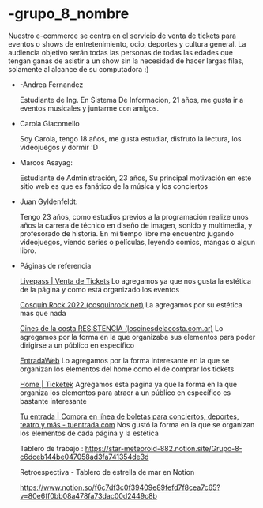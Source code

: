 # -grupo_8_nombre

Nuestro e-commerce se centra en el servicio de venta de tickets para eventos o shows de entretenimiento, ocio, deportes y cultura general.
La audiencia objetivo serán todas las personas de todas las edades que tengan ganas de asistir a un show sin la necesidad de hacer largas filas, solamente al alcance de su computadora :)

- -Andrea Fernandez
    
    Estudiante de Ing. En Sistema De Informacion, 21 años, me gusta ir a eventos musicales y juntarme con amigos.
    
- Carola Giacomello
    
    Soy Carola, tengo 18 años, me gusta estudiar, disfruto la lectura, los videojuegos y dormir :D
    
- Marcos Asayag:
    
    Estudiante de Administración, 23 años, Su principal motivación en este sitio web es que es fanático de la música y los conciertos
    
- Juan Gyldenfeldt:

    Tengo 23 años, como estudios previos a la programación realize unos años la carrera de técnico en diseño de imagen, sonido y multimedia, y profesorado de historia.
    En mi tiempo libre me encuentro jugando videojuegos, viendo series o películas, leyendo comics, mangas o algun libro.

- Páginas de referencia
    
    [Livepass | Venta de Tickets](https://www.livepass.com.ar/)
    Lo agregamos ya que nos gusta la estética de la página y como está organizado los eventos 
    
    [Cosquín Rock 2022 (cosquinrock.net)](https://cosquinrock.net/)
    La agregamos por su estética mas que nada

    [Cines de la costa RESISTENCIA (loscinesdelacosta.com.ar)](http://resistencia.loscinesdelacosta.com.ar/)
    Lo agregamos por la forma en la que organizaba sus elementos para poder dirigirse a un público en específico

    [EntradaWeb](https://www.entradaweb.com.ar/)
    Lo agregamos por la forma interesante en la que se organizan los elementos del home como el de comprar los tickets

    [Home | Ticketek](https://www.ticketek.com.ar/)
    Agregamos esta página ya que la forma en la que organiza los elementos para atraer a un público en específico es bastante interesante

    [Tu entrada | Compra en línea de boletas para conciertos, deportes, teatro y más - tuentrada.com](https://tuentrada.com/)
    Nos gustó la forma en la que se organizan los elementos de cada página y la estética

    Tablero de trabajo : https://star-meteoroid-882.notion.site/Grupo-8-c6dceb144be047058ad3fa741354de3d
    

    Retroespectiva - Tablero de estrella de mar en Notion

    https://www.notion.so/f6c7df3c0f39409e89fefd7f8cea7c65?v=80e6ff0bb08a478fa73dac00d2449c8b

    
